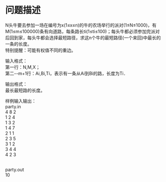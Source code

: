 

# 问题描述


<p>
N头牛要去参加一场在编号为x(1≤x≤n)的牛的农场举行的派对(1≤N≤1000)，有M(1≤m≤100000)条有向道路，每条路长ti(1≤ti≤100)；每头牛都必须参加完派对后回到家，每头牛都会选择最短路径，求这n个牛的最短路径(一个来回)中最长的一条的长度。<br/>
特别提醒：可能有权值不同的重边。
</p>
<p>
输入格式：<br/>
第一行：N,M,X；<br/>
第二--m+1行：Ai,Bi,Ti，表示有一条从Ai到Bi的路，长度为Ti．
</p>
<p>
输出格式：<br/>
最长最短路的长度。
</p>
<p>
样例输入输出：<br/>
party.in<br/>
4 8 2<br/>
1 2 4<br/>
1 3 2<br/>
1 4 7<br/>
2 1 1<br/>
2 3 5<br/>
3 1 2<br/>
3 4 4<br/>
4 2 3
</p>
<p>
<br/>
party.out<br/>
10
</p>
<p>
 
</p>
